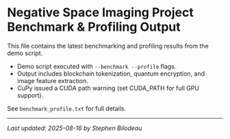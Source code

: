 # Negative Space Imaging Project Benchmark & Profiling Output

This file contains the latest benchmarking and profiling results from the demo script.

- Demo script executed with `--benchmark --profile` flags.
- Output includes blockchain tokenization, quantum encryption, and image feature extraction.
- CuPy issued a CUDA path warning (set CUDA_PATH for full GPU support).

See `benchmark_profile.txt` for full details.

---
_Last updated: 2025-08-16 by Stephen Bilodeau_
